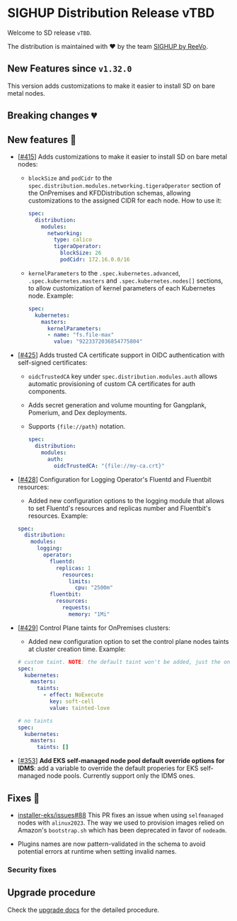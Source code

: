 # SIGHUP Distribution Release vTBD

Welcome to SD release `vTBD`.

The distribution is maintained with ❤️ by the team [SIGHUP by ReeVo](https://sighup.io/).

## New Features since `v1.32.0`

This version adds customizations to make it easier to install SD on bare metal nodes.

## Breaking changes 💔

## New features 🌟

- [[#415](https://github.com/sighupio/distribution/pull/415)] Adds customizations to make it easier to install SD on bare metal nodes:
  - `blockSize` and `podCidr` to the `spec.distribution.modules.networking.tigeraOperator` section of the OnPremises and KFDDistribution schemas, allowing customizations to the assigned CIDR for each node.
  How to use it:

    ```yaml
    spec:
      distribution:
        modules:
          networking:
            type: calico
            tigeraOperator:
              blockSize: 26
              podCidr: 172.16.0.0/16
    ```

  - `kernelParameters` to the `.spec.kubernetes.advanced`, `.spec.kubernetes.masters` and `.spec.kubernetes.nodes[]` sections, to allow customization of kernel parameters of each Kubernetes node. Example:

    ```yaml
    spec:
      kubernetes:
        masters:
          kernelParameters:
          - name: "fs.file-max"
            value: "9223372036854775804"
    ```

- [[#425](https://github.com/sighupio/distribution/pull/425)] Adds trusted CA certificate support in OIDC authentication with self-signed certificates:
  - `oidcTrustedCA` key under `spec.distribution.modules.auth` allows automatic provisioning of custom CA certificates for auth components.
  - Adds secret generation and volume mounting for Gangplank, Pomerium, and Dex deployments.
  - Supports `{file://path}` notation.

    ```yaml
    spec:
      distribution:
        modules:
          auth:
            oidcTrustedCA: "{file://my-ca.crt}"
    ```

- [[#428](https://github.com/sighupio/distribution/issues/428)] Configuration for Logging Operator's Fluentd and Fluentbit resources:
  - Added new configuration options to the logging module that allows to set Fluentd's resources and replicas number and Fluentbit's resources. Example:
  
  ```yaml
  spec:
    distribution:
      modules:
        logging:
          operator:
            fluentd:
              replicas: 1
                resources:
                  limits:
                    cpu: "2500m"
            fluentbit:
              resources:
                requests:
                  memory: "1Mi"
  ```

- [[#429](https://github.com/sighupio/distribution/issues/429)] Control Plane taints for OnPremises clusters:
  - Added new configuration option to set the control plane nodes taints at cluster creation time. Example:
  
  ```yaml
  # custom taint. NOTE: the default taint won't be added, just the ones defined.
  spec:
    kubernetes:
      masters:
        taints:
          - effect: NoExecute
            key: soft-cell
            value: tainted-love
  ```
  
  ```yaml
  # no taints
  spec:
    kubernetes:
      masters:
        taints: []
  ```

- [[#353](https://github.com/sighupio/fury-distribution/pull/353)] **Add EKS self-managed node pool default override options for IDMS**: add a variable to override the default properies for EKS self-managed node pools. Currently support only the IDMS ones.

## Fixes 🐞

- [installer-eks/issues#88](https://github.com/sighupio/installer-eks/issues/88) This PR fixes an issue when using `selfmanaged` nodes with `alinux2023`. The way we used to provision images relied on Amazon's `bootstrap.sh` which has been deprecated in favor of `nodeadm`.

- Plugins names are now pattern-validated in the schema to avoid potential errors at runtime when setting invalid names.

### Security fixes

## Upgrade procedure

Check the [upgrade docs](https://docs.sighup.io/docs/installation/upgrades/) for the detailed procedure.
